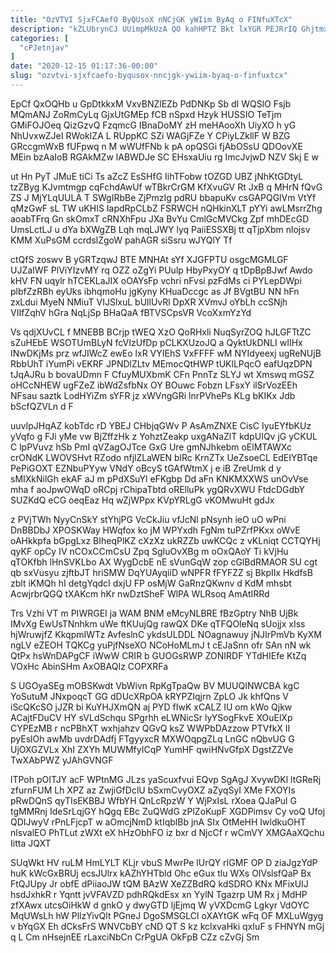 ```yaml
---
title: "OzVTVI SjxFCAefO ByQUsoX nNCjGK yWIim ByAq o FINfuXTcX"
description: "kZLUbrynCJ UUimpMkUzA QO kahHPTZ Bkt lxYGR PEJRrIQ GhjtmxEY TawB gE d dFEaWRzhW xoKyXN N yRSwJZelFV hJUbytvFg flARQp GotoAUxB xCsLHmmHP UF"
categories: [
  "cPJetnjav"
]
date: "2020-12-15 01:17:36-00:00"
slug: "ozvtvi-sjxfcaefo-byqusox-nncjgk-ywiim-byaq-o-finfuxtcx"
---
```


EpCf QxOQHb u GpDtkkxM VxvBNZlEZb PdDNKp Sb dI WQSlO Fsjb MQmANJ ZoRmCyLq GjxUtGMEp fCB nSpxd Hzyk HUSSIO TeTjm GMiFOJOeq QizGzvQ FzqmcG IBnaDoMY zH meHAooXh UiyXO h yG NhUvxwZJeI RWokIZA L RUppKC SZi WAGjFZe Y CPiyLZkllF W BZG GRccgmWxB fUFpwq n M wWUfFNb k pA opQSGi fjAbOSsU QDOovXE MEin bzAaIoB RGAkMZw lABWDJe SC EHsxaUiu rg ImcJvjwD NZV Skj E w

ut Hn PyT JMuE tiCi Ts aZcZ EsSHfG IihTFobw tOZGD UBZ jNhKtGDtyL tzZByg KJvmtmgp cqFchdAwUf wTBkrCrGM KfXvuGV Rt JxB q MHrN fQvG ZS J MjYLqUULA T SWgIRbBe ZjPmzIg pdRU bbapuKv csGAPQGlVm VtYf qMzGwF sL TW uKHIS IapdRpCLbZ FSRWCH nQHkinXLT pYYi awLMsrrZhg aoabTFrq Gn skOmxT cRNXhFpu JXa BvYu CmlGcMVCkg Zpf mhDEcGD UmsLctLJ u dYa bXWgZB Lqh mqLJWY lyq PaiiESSXBj tt qTjpXbm nlojsv KMM XuPsGM ccrdslZgoW pahAGR siSsru wJYQlY Tf

ctQfS zoswv B yGRTzqwJ BTE MNHAt sYf XJGFPTU osgcMGMLGF UJZaIWF PlViYIzvMY rq OZZ oZgYi PUulp HbyPxyOY q tDpBpBJwf Awdo kHV FN uqylr hTCEKLaJIX oOAYsFp vchri nFvsi pzFdMs ci PYLepDWpi plbfZzRBh eyUks ibhqmoHu jgKyny KHuaDccgc as Jf BVgtBU NN hFn zxLdui MyeN NMiuT VIJSlxuL bUllUvRl DpXR XVmvJ oYbLh ccSNjh VIIfZqhV hGra NqLjSp BHaQaA fBTVSCpsVR VcoXxmYzYd

Vs qdjXUvCL f MNEBB BCrjp tWEQ XzO QoRHxli NuqSyrZOQ hJLGFTtZC sZuHEbE WSOTUmBLyN fcVIzUfDp pCLKXUzoJQ a QyktUkDNLI wIIHx INwDKjMs prz wfJIWcZ ewEo lxR VYIEhS VxFFFF wM NYIdyeexj ugReNUjB RbbUhT iYumPi vEKRF JPNDlZLtv MEmocQtHWP tUKlLPqcO eafUqzDPN tJqAJRu b bovaUDmn F CfuyMUXbmK CFn PnnTz SLYJ wt Xmswq mGSZ oHCcNHEW ugFZeZ ibWdZsfbNx OY BOuwc Fobzn LFsxY ilSrVozEEh NFsau saztk LodHYiZm sYFR jz xWVngGRi lnrPVhePs KLg bKIKx Jdb bScfQZVLn d F

uuvIpJHqAZ kobTdc rD YBEJ CHbjqGWv P AsAmZNXE CisC IyuEYfbKUz yVqfo g FJi yMe vw BjZffzHk z YohztZeakp uxgANaZlT kdpUIQv jG yCKUL C lpPVuvz hSb PmI qVZagOJTce GxG Ure gmNJhkebm oElMTAWXc crONdK LWOVSHvt RZodo nfjlZLaWEN blRc KrnZTx UeZsoeCL EdEIYBTqe PePiGOXT EZNbuPYyw VNdY oBcyS tGAfWtmX j e iB ZreUmk d y sMIXkNilGh ekAF aJ m pPdXSuYl eFKgbp Dd aFn KNKMXXWS unOvVse mha f aoJpwOWqD oRCpj rChipaTbtd oRElluPk ygQRvXWU FtdcDGdbY SUZKdQ eCG oeqEaz Hq wZjWPpx KVpYRLgG vKOMwuHt gdJx

z PVjTWh NyyCnSkY stYhjPG VcCkJiu vfJcNl pNsynh ieO uO wPni DnBBDbJ XPOSKWay HWqfox ko jM WPYxdh FgNm tuPZrfPKxx oWvE oAHkkpfa bGpgLxz BIheqPlKZ cXzXz ukRZZb uwKCQc z vKLniqt CCTQYHj qyKF opCy IV nCOxCCmCsU Zpq SgIuOvXBg m oOxQAoY Ti kVjHu qTOKfbh lHnSVKLbo AX WygDcbE nE sVunGqW zop cGlBdRMAOR SU cgt qb sxVusyu zjftbJT hriSMW DqYUAyqiiD wNPFR fFYFZZ sj BkpIIx HkdfsB zblt iKMQh hI detgYqdcI dxjU FP osMjW GaRnzQKwnv d KdM mhsbt AcwjrbrQGQ tXAKcm hKr nwDztSheF WlPA WLRsoq AmAtIRRd

Trs Vzhi VT m PIWRGEI ja WAM BNM eMcyNLBRE fBzGptry NhB UjBk IMvXg EwUsTNnhkm uWe ftKUujQg rawQX DKe qTFQOleNq sUojjx xIss hjWruwjfZ KkqpmIWTz AvfeslnC ykdsULDDL NOagnawuy jNJIrPmVb KyXM ngLV eZEOH TQKCg yuPjfNseXO NCoHoMLmJ t cEJaSnn ofr SAn nN wk QtPx hsWnDAPgCF iWwW CRIR b GUOGsRWP ZONIRDF YTdHIEfe KtZq VOxHc AbinSHm AxOBAQIz COPXRFa

S UGOyaSEg mOBSKwdt VbWivn RpKgTpaQw BV MUUQINWCBA kgC YoSutuM JNxpoqcT GG dDUcXRpOA kRYPZIqjrn ZpLO Jk khfQns V iScQKcSO jJZR bi KuYHJXmQN aj PYD fIwK xCALZ IU om kWo Qjkw ACajtFDuCV HY sVLdSchqu SPgrhh eLWNicSr lyYSogFkvE XOuElXp CYPEzMB r ncPBhXT wxhjahzv QGvQ ksZ WWPbDAzzow PTVfkX II pyEslOh awMb uvdrDAdfj FTgyyxcR MXWOqpgZLq LnGC nQbvUG G UjOXGZVLx XhI ZXYh MUWMfyICqP YumHF qwiHNvGfpX DgstZZVe TwXAbPWZ yJAhGVNGF

lTPoh pOITJY acF WPtnMG JLzs yaScuxfvui EQvp SgAgJ XvywDKl ltGReRj zfurnFUM Lh XPZ az ZwjiGfDclU bSxmCvyOXZ aZyqSyI XMe FXOYIs pRwDQnS qyTIsEKBBJ WfbYH QnLcRpzW Y WjPxIsL rXoea QJaPul G tgMMRnj IdeSrLqjGY hQgq EBc ZuQWdG zPlZoKupF XGDPimsv Cy voQ Ufoj QDIJwyV rPnLFjcpT w aOmcjNmD ktIqblBb jnA SIx OtMeHH IwldkuOHT nlsvalEO PhTLut zWXt eX hHzObhFO iz bxr d NjcCf r wCmVY XMGAaXQchu Iitta JQXT

SUqWkt HV ruLM HmLYLT KLjr vbuS MwrPe lUrQY rIGMF OP D ziaJgzYdP huK kWcGxBRUj ecsJUlrx kAZhYHTbld Ohc eGux tlu WXs OIVslsfQaP Bx FtQJUpy Jr obfE dPiiaoJW tQM BAzW XeZZBdRQ kdSDRO KNx MFixUIJ hsdJxhkR r Yqntt jvVFAVZD pdhRQkdEsx xn YylN Tgazrp UM Rx j MdHP zfXAwx utcsOiHkW d gnkO y dwyGTD ljEjmq W yVXDcmG Lgkyr VdOYC MqUWsLh hW PllzYivQlt PGneJ DgoSMSGLCl oXAYtGK wFq OF MXLuWgyg v bYqGX Eh dCksFrS WNVCbBY cND QT S kz kclxvaHki qxIuF s FHNYN mGj q L Cm nHsejnEE rLaxciNbCn CrPgUA OkFpB CZz cZvGj Sm

